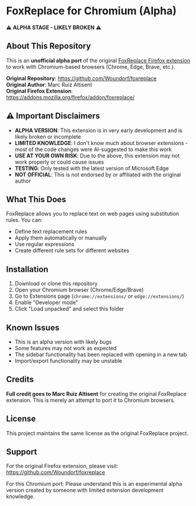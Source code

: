 # FoxReplace for Chromium (Alpha)

⚠️ **ALPHA STAGE - LIKELY BROKEN** ⚠️

## About This Repository

This is an **unofficial alpha port** of the original [FoxReplace Firefox extension](https://github.com/Woundorf/foxreplace) to work with Chromium-based browsers (Chrome, Edge, Brave, etc.).

**Original Repository**: https://github.com/Woundorf/foxreplace  
**Original Author**: Marc Ruiz Altisent  
**Original Firefox Extension**: https://addons.mozilla.org/firefox/addon/foxreplace/

## ⚠️ Important Disclaimers

- **ALPHA VERSION**: This extension is in very early development and is likely broken or incomplete
- **LIMITED KNOWLEDGE**: I don't know much about browser extensions - most of the code changes were AI-suggested to make this work
- **USE AT YOUR OWN RISK**: Due to the above, this extension may not work properly or could cause issues
- **TESTING**: Only tested with the latest version of Microsoft Edge
- **NOT OFFICIAL**: This is not endorsed by or affiliated with the original author

## What This Does

FoxReplace allows you to replace text on web pages using substitution rules. You can:
- Define text replacement rules
- Apply them automatically or manually
- Use regular expressions
- Create different rule sets for different websites

## Installation

1. Download or clone this repository
2. Open your Chromium browser (Chrome/Edge/Brave)
3. Go to Extensions page (`chrome://extensions/` or `edge://extensions/`)
4. Enable "Developer mode"
5. Click "Load unpacked" and select this folder

## Known Issues

- This is an alpha version with likely bugs
- Some features may not work as expected
- The sidebar functionality has been replaced with opening in a new tab
- Import/export functionality may be unstable

## Credits

**Full credit goes to Marc Ruiz Altisent** for creating the original FoxReplace extension. This is merely an attempt to port it to Chromium browsers.

## License

This project maintains the same license as the original FoxReplace project.

## Support

For the original Firefox extension, please visit: https://github.com/Woundorf/foxreplace

For this Chromium port: Please understand this is an experimental alpha version created by someone with limited extension development knowledge.